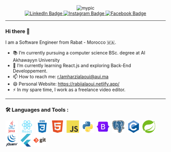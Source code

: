<div id="badges" align="center">
  <img width="250" alt="mypic" src="https://user-images.githubusercontent.com/103124512/170151206-af353de8-9717-4397-aa14-5643f9fa9910.png">
  <br><a href="https://www.linkedin.com/in/rabii-alaoui-754460200/">
    <img src="https://img.shields.io/badge/LinkedIn-blue?style=for-the-badge&logo=linkedin&logoColor=white" alt="LinkedIn Badge"/>
  </a>
  <a href="https://www.instagram.com/rabiialaoui10/">
    <img src="https://img.shields.io/badge/Instagram-orange?style=for-the-badge&logo=instagram&logoColor=white" alt="Instagram Badge"/>
  </a>
  <a href="https://www.facebook.com/rabii.alaoui.73/">
    <img src="https://img.shields.io/badge/Facebook-blue?style=for-the-badge&logo=facebook&logoColor=white" alt="Facebook Badge"/>
  </a>
</div>

---

### Hi there 👋

I am a Software Engineer from Rabat - Morocco 🇲🇦.

- 📚 I’m currently pursuing a computer science BSc. degree at Al Akhawayyn University
- 🌱 I’m currently learning React.js and exploring Back-End Developpement.
- 📫 How to reach me: r.lamharzialaoui@aui.ma
- 😄 Personal Website: https://rabiialaoui.netlify.app/
- ⚡ In my spare time, I work as a freelance video editor. 

---
### :hammer_and_wrench: Languages and Tools :
<div>
  <img src="https://github.com/devicons/devicon/blob/master/icons/java/java-original-wordmark.svg" title="Java" alt="Java" width="40" height="40"/>&nbsp;
  <img src="https://github.com/devicons/devicon/blob/master/icons/react/react-original-wordmark.svg" title="React" alt="React" width="40" height="40"/>&nbsp;
  <img src="https://github.com/devicons/devicon/blob/master/icons/css3/css3-plain-wordmark.svg"  title="CSS3" alt="CSS" width="40" height="40"/>&nbsp;
  <img src="https://github.com/devicons/devicon/blob/master/icons/html5/html5-original.svg" title="HTML5" alt="HTML" width="40" height="40"/>&nbsp;
  <img src="https://github.com/devicons/devicon/blob/master/icons/javascript/javascript-original.svg" title="JavaScript" alt="JavaScript" width="40" height="40"/>&nbsp;
  <img src="https://github.com/devicons/devicon/blob/master/icons/python/python-original.svg" title="Python" alt="Python" width="40" height="40"/>&nbsp;
  <img src="https://github.com/devicons/devicon/blob/master/icons/bootstrap/bootstrap-original.svg" title="Bootstrap" alt="Bootstrap" width="40" height="40"/>&nbsp;
  <img src="https://github.com/devicons/devicon/blob/master/icons/postgresql/postgresql-original.svg" title="PostgreSQL" alt="PostgreSQL" width="40" height="40"/>&nbsp;
  <img src="https://github.com/devicons/devicon/blob/master/icons/c/c-original.svg" title="C"  alt="C" width="40" height="40"/>&nbsp;
  <img src="https://github.com/devicons/devicon/blob/master/icons/spring/spring-original.svg" title="Git" **alt="Git" width="40" height="40"/>
  <img src="https://github.com/devicons/devicon/blob/master/icons/jquery/jquery-original-wordmark.svg" title="Git" **alt="Git" width="40" height="40"/>
  <img src="https://github.com/devicons/devicon/blob/master/icons/flutter/flutter-original.svg" title="Git" **alt="Git" width="40" height="40"/>
  <img src="https://github.com/devicons/devicon/blob/master/icons/git/git-original-wordmark.svg" title="Git" **alt="Git" width="40" height="40"/>
</div>


